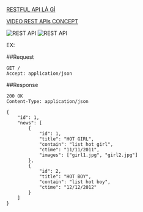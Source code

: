 [RESTFUL API LÀ GÌ](https://viblo.asia/khanhhd/posts/l5y8Rro9Mob3)

[VIDEO REST APIs CONCEPT](https://www.youtube.com/watch?v=RTjd1nwvlj4)

![REST API](https://impythonist.files.wordpress.com/2015/07/rstapi.jpg)
![REST API](http://aci-troubleshooting-book.readthedocs.org/en/latest/_images/rest-api.jpg)

EX:

##Request

```
GET /
Accept: application/json
```

##Response

```
200 OK
Content-Type: application/json

{
    "id": 1,
    "news": [
        {
            "id": 1,
            "title": "HOT GIRL",
            "contain": "list hot girl",
            "ctime": "11/11/2011",
            "images": ["girl1.jpg", "girl2.jpg"]
        },
        {
            "id": 2,
            "title": "HOT BOY",
            "contain": "list hot boy",
            "ctime": "12/12/2012"
        }
    ]
}
```
